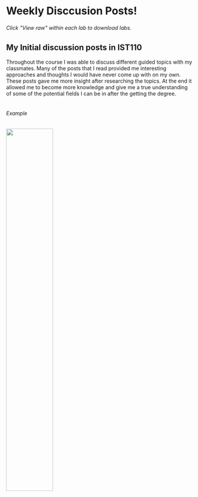 <h1>Weekly Disccusion Posts!</h1>
<h6>Click "View raw" within each lab to download labs.</h6>
<h2>My Initial discussion posts in IST110</h2>
Throughout the course I was able to discuss different guided topics with my classmates. Many of the posts that I read provided me interesting approaches and thoughts I would have never come up with on my own. These posts gave me more insight after researching the topics. At the end it allowed me to become more knowledge and give me a true understanding of some of the potential fields I can be in after the getting the degree.
<br>
<br>
<h6>Example</h6>
<img src="https://github.com/user-attachments/assets/978e0eb4-e3dc-4b5a-868f-4ca261d4ce3d" height="50%" width="50%" />
